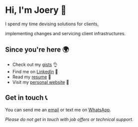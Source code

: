 # Hi, I'm Joery 👋

I spend my time devising solutions for clients,

implementing changes and servicing client infrastructures.

## Since you're here 🌍

- Check out my [gists](https://gist.github.com/Joery) 👌
- Find me on [LinkedIn](https://www.linkedin.com/in/jzegers/) 💼
- Read my [resume](https://raw.githubusercontent.com/Joery/Joery/master/Joery_Zegers.pdf) 📝
- Visit my [personal website](https://zege.rs) 🚀

## Get in touch 📞

You can send me an [email](mailto:inbox@zege.rs) or text me on [WhatsApp](https://wa.me/31650587224).

*Please do not get in touch with job offers or technical support.*
